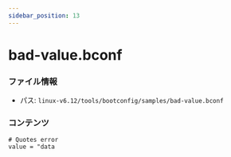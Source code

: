 ```yaml
---
sidebar_position: 13
---
```

# bad-value.bconf

### ファイル情報

- パス: `linux-v6.12/tools/bootconfig/samples/bad-value.bconf`

### コンテンツ

```bconf
# Quotes error
value = "data


```
